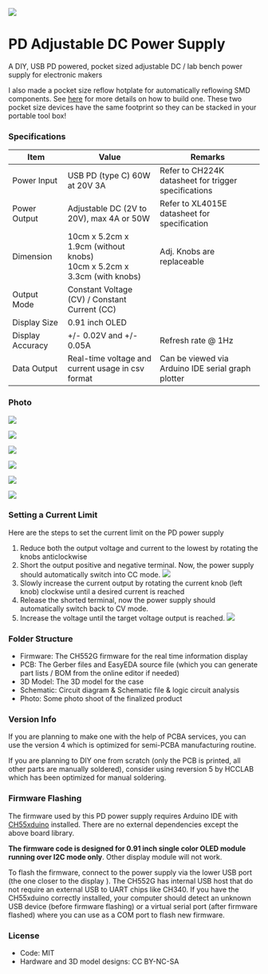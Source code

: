 

![](photo/banner.jpg)

# PD Adjustable DC Power Supply

A DIY, USB PD powered, pocket sized adjustable DC / lab bench power supply for electronic makers



I also made a pocket size reflow hotplate for automatically reflowing SMD components. See [here](https://github.com/tobychui/MCH-PD-Automatic-Reflow-Hotplate) for more details on how to build one. These two pocket size devices have the same footprint so they can be stacked in your portable tool box!

### Specifications

| Item             | Value                                                        | Remarks                                              |
| ---------------- | ------------------------------------------------------------ | ---------------------------------------------------- |
| Power Input      | USB PD (type C) 60W at 20V 3A                                | Refer to CH224K datasheet for trigger specifications |
| Power Output     | Adjustable DC (2V to 20V), max 4A or 50W                     | Refer to XL4015E datasheet for specification         |
| Dimension        | 10cm x 5.2cm x 1.9cm (without knobs)<br />10cm x 5.2cm x 3.3cm (with knobs) | Adj. Knobs are replaceable                           |
| Output Mode      | Constant Voltage (CV) / Constant Current (CC)                |                                                      |
| Display Size     | 0.91 inch OLED                                               |                                                      |
| Display Accuracy | +/- 0.02V and +/- 0.05A                                      | Refresh rate @ 1Hz                                   |
| Data Output      | Real-time voltage and current usage in csv format            | Can be viewed via Arduino IDE serial graph plotter   |



### Photo

![](photo/DSC00436.jpg)

![](photo/DSC00426.jpg)

![](photo/DSC00428.jpg)

![](photo/DSC00429.jpg)

![](photo/DSC00433.jpg)

![](photo/DSC00441.jpg)



### Setting a Current Limit

Here are the steps to set the current limit on the PD power supply

1. Reduce both the output voltage and current to the lowest by rotating the knobs anticlockwise
2. Short the output positive and negative terminal. Now, the power supply should automatically switch into CC mode.
   ![](photo/DSC00326.jpg)
3. Slowly increase the current output by rotating the current knob (left knob) clockwise until a desired current is reached
4. Release the shorted terminal, now the power supply should automatically switch back to CV mode.
5. Increase the voltage until the target voltage output is reached.
   ![](photo/DSC00310.jpg)

### Folder Structure

- Firmware: The CH552G firmware for the real time information display
- PCB: The Gerber files and EasyEDA source file (which you can generate part lists / BOM from the online editor if needed)
- 3D Model: The 3D model for the case
- Schematic: Circuit diagram & Schematic file & logic circuit analysis
- Photo: Some photo shoot of the finalized product

### Version Info

If you are planning to make one with the help of PCBA services, you can use the version 4 which is optimized for semi-PCBA manufacturing routine. 

If you are planning to DIY one from scratch (only the PCB is printed, all other parts are manually soldered), consider using reversion 5 by HCCLAB which has been optimized for manual soldering.

### Firmware Flashing

The firmware used by this PD power supply requires Arduino IDE with [CH55xduino](https://github.com/DeqingSun/ch55xduino) installed. There are no external dependencies except the above board library.

**The firmware code is designed for 0.91 inch single color OLED module running over I2C mode only**. Other display module will not work.

To flash the firmware, connect to the power supply via the lower USB port (the one closer to the display ). The CH552G has internal USB host that do not require an external USB to UART chips like CH340. If you have the CH55xduino correctly installed, your computer should detect an unknown USB device (before firmware flashing) or a virtual serial port (after firmware flashed) where you can use as a COM port to flash new firmware. 

### License

- Code: MIT
- Hardware and 3D model designs: CC BY-NC-SA





